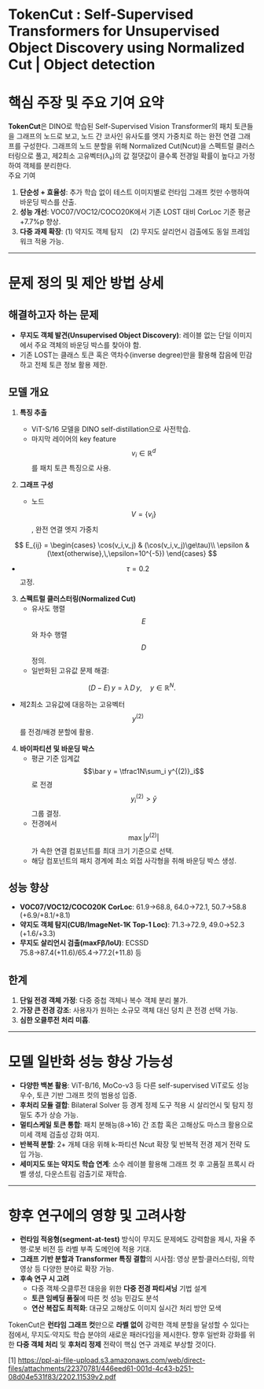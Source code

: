 # TokenCut : Self-Supervised Transformers for Unsupervised Object Discovery using Normalized Cut | Object detection
# 핵심 주장 및 주요 기여 요약

**TokenCut**은 DINO로 학습된 Self-Supervised Vision Transformer의 패치 토큰들을 그래프의 노드로 보고, 노드 간 코사인 유사도를 엣지 가중치로 하는 완전 연결 그래프를 구성한다. 그래프의 노드 분할을 위해 Normalized Cut(Ncut)을 스펙트럴 클러스터링으로 풀고, 제2최소 고유벡터(λ₂)의 값 절댓값이 클수록 전경일 확률이 높다고 가정하여 객체를 분리한다.  
주요 기여  
1. **단순성 + 효율성**: 추가 학습 없이 테스트 이미지별로 런타임 그래프 컷만 수행하여 바운딩 박스를 산출.  
2. **성능 개선**: VOC07/VOC12/COCO20K에서 기존 LOST 대비 CorLoc 기준 평균 +7.7%p 향상.  
3. **다중 과제 확장**: (1) 약지도 객체 탐지 (2) 무지도 살리언시 검출에도 동일 프레임워크 적용 가능.  

***

# 문제 정의 및 제안 방법 상세

## 해결하고자 하는 문제  
- **무지도 객체 발견(Unsupervised Object Discovery)**: 레이블 없는 단일 이미지에서 주요 객체의 바운딩 박스를 찾아야 함.  
- 기존 LOST는 클래스 토큰 혹은 역차수(inverse degree)만을 활용해 잡음에 민감하고 전체 토큰 정보 활용 제한.

## 모델 개요  
1. **특징 추출**  
   - ViT-S/16 모델을 DINO self-distillation으로 사전학습.  
   - 마지막 레이어의 key feature $$v_i\in\mathbb{R}^d$$를 패치 토큰 특징으로 사용.  

2. **그래프 구성**  
   - 노드 $$V=\{v_i\}$$, 완전 연결 엣지 가중치  

$$
       E_{ij} =
       \begin{cases}
         \cos(v_i,v_j) & (\cos(v_i,v_j)\ge\tau)\\
         \epsilon & (\text{otherwise},\,\epsilon=10^{-5})
       \end{cases}
     $$
  
   - $$\tau=0.2$$ 고정.

3. **스펙트럴 클러스터링(Normalized Cut)**  
   - 유사도 행렬 $$E$$와 차수 행렬 $$D$$ 정의.  
   - 일반화된 고유값 문제 해결:

$$
       (D - E)\,y = \lambda\,D\,y,
       \quad y\in\mathbb{R}^N.
     $$
   
   - 제2최소 고유값에 대응하는 고유벡터 $$y^{(2)}$$를 전경/배경 분할에 활용.  

4. **바이파티션 및 바운딩 박스**  
   - 평균 기준 임계값 $$\bar y = \tfrac1N\sum_i y^{(2)}_i$$로 전경 $$y^{(2)}_i>\bar y$$ 그룹 결정.  
   - 전경에서 $$\max|y^{(2)}|$$가 속한 연결 컴포넌트를 최대 크기 기준으로 선택.  
   - 해당 컴포넌트의 패치 경계에 최소 외접 사각형을 취해 바운딩 박스 생성.  

## 성능 향상  
- **VOC07/VOC12/COCO20K CorLoc**: 61.9→68.8, 64.0→72.1, 50.7→58.8 (+6.9/+8.1/+8.1)  
- **약지도 객체 탐지(CUB/ImageNet-1K Top-1 Loc)**: 71.3→72.9, 49.0→52.3 (+1.6/+3.3)  
- **무지도 살리언시 검출(maxFβ/IoU)**: ECSSD 75.8→87.4(+11.6)/65.4→77.2(+11.8) 등  

## 한계  
1. **단일 전경 객체 가정**: 다중 중첩 객체나 복수 객체 분리 불가.  
2. **가장 큰 전경 강조**: 사용자가 원하는 소규모 객체 대신 덩치 큰 전경 선택 가능.  
3. **심한 오클루전 처리 미흡**.  

***

# 모델 일반화 성능 향상 가능성

- **다양한 백본 활용**: ViT-B/16, MoCo-v3 등 다른 self-supervised ViT로도 성능 우수, 토큰 기반 그래프 컷의 범용성 입증.  
- **후처리 모듈 결합**: Bilateral Solver 등 경계 정제 도구 적용 시 살리언시 및 탐지 정밀도 추가 상승 가능.  
- **멀티스케일 토큰 통합**: 패치 분해능(8→16) 간 조합 혹은 고해상도 마스크 활용으로 미세 객체 검출성 강화 여지.  
- **반복적 분할**: 2+ 개체 대응 위해 k-파티션 Ncut 확장 및 반복적 전경 제거 전략 도입 가능.  
- **세미지도 또는 약지도 학습 연계**: 소수 레이블 활용해 그래프 컷 후 고품질 프록시 라벨 생성, 다운스트림 검출기로 재학습.  

***

# 향후 연구에의 영향 및 고려사항

- **런타임 적응형(segment-at-test)** 방식이 무지도 문제에도 강력함을 제시, 자율 주행·로봇 비전 등 라벨 부족 도메인에 적용 기대.  
- **그래프 기반 분할과 Transformer 특징 결합**의 시사점: 영상 분할·클러스터링, 의학 영상 등 다양한 분야로 확장 가능.  
- **후속 연구 시 고려**  
  - 다중 객체·오클루전 대응을 위한 **다중 전경 파티셔닝** 기법 설계  
  - **토큰 임베딩 품질**에 따른 컷 성능 민감도 분석  
  - **연산 복잡도 최적화**: 대규모 고해상도 이미지 실시간 처리 방안 모색  

TokenCut은 **런타임 그래프 컷**만으로 **라벨 없이** 강력한 객체 분할을 달성할 수 있다는 점에서, 무지도·약지도 학습 분야의 새로운 패러다임을 제시한다. 향후 일반화 강화를 위한 **다중 객체 처리** 및 **후처리 정제** 전략이 핵심 연구 과제로 부상할 것이다.

[1] https://ppl-ai-file-upload.s3.amazonaws.com/web/direct-files/attachments/22370781/446eed61-001d-4c43-b251-08d04e531f83/2202.11539v2.pdf
